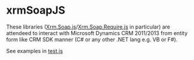 # xrmSoapJS
These libraries ([Xrm.Soap.js](https://github.com/abelevtsov/xrmSoapJS/blob/master/Xrm.Soap.js)/[Xrm.Soap.Require.js](https://github.com/abelevtsov/xrmSoapJS/blob/master/Xrm.Soap.Require.js) in particular) are attendeed to interact with Microsoft Dynamics CRM 2011/2013 from entity form like CRM SDK manner (C# or any other .NET lang e.g. VB or F#).

See examples in [test.js](https://github.com/abelevtsov/xrmSoapJS/blob/master/test.js)
